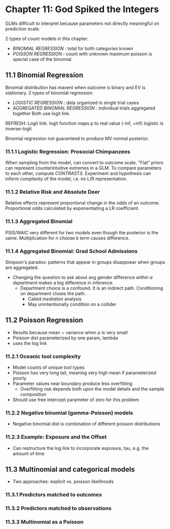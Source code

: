 # Chapter 11: God Spiked the Integers

GLMs difficult to interpret because parameters not directly meaningful on prediction scale.

2 types of count models in this chapter:
- *BINOMIAL REGRESSION* : total for both categories known
- *POISSON REGRESSION* : count with unknown maximum
  poisson is special case of the binomial

## 11.1 Binomial Regression
Binomial distribution has maxent when outcome is binary and EV is stationary. 
2 types of binomial regression:
- *LOGISTIC REGRESSION* : data organized in single trial cases
- *AGGREGATED BINOMIAL REGRESSION* : individual trials aggregated together
Both use logit link.

REFRESH: Logit link. 
  logit function maps p to real value (-inf, +inf)
  logistic is inverse-logit

Binomial regression not guaranteed to produce MV normal posterior.

### 11.1.1 Logistic Regression: Prosocial Chimpanzees
When sampling from the model, can convert to outcome scale. 
"Flat" priors can represent counterintuitive extremes in a GLM. 
To compare parameters to each other, compute *CONTRASTS*. 
Experiment and hypothesis can inform complexity of the model, i.e. no L/R representation. 

### 11.1.2 Relative Risk and Absolute Deer
Relative effects represent proportional change in the odds of an outcome.
Proportional odds calculated by exponentiating a LR coefficient.

### 11.1.3 Aggregated Binomial
PSIS/WAIC very different for two models even though the posterior is the same.
Multiplication for n choose k term causes difference.

### 11.1.4 Aggregated Binomial: Grad School Admissions
Simpson's paradox: patterns that appear in groups disappoear when groups are aggregated.
- Changing the question to ask about avg gender difference *within a department* makes a big difference in inference. 
  - Department choice is a confound. It is an indirect path. Conditioning on department closes the path. 
    - Called *mediation* analysis
    - May unintentionally condition on a collider

## 11.2 Poisson Regression
- Results because mean ~ variance when p is very small
- Poisson dist parameterized by one param, lambda
- uses the log link

### 11.2.1 Oceanic tool complexity
- Model counts of unique tool types
- Poisson has very long tail, meaning very high mean if parameterized poorly
- Parameter values near boundary produce less overfitting
  - Overfitting risk depends both upon the model details and the sample composition
- Should use free intercept parameter of zero for this problem

### 11.2.2 Negative binomial (gamma-Poisson) models
- Negative binomial dist is combination of different poisson distributions

### 11.2.3 Example: Exposure and the Offset
- Can restructure the log link to incorporate exposure, tau, e.g. the amount of time

## 11.3 Multinomial and categorical models
- Two approaches: explicit vs. poisson likelihoods

### 11.3.1 Predictors matched to outcomes
### 11.3.2 Predictors matched to observations
### 11.3.3 Multinomial as a Poisson
